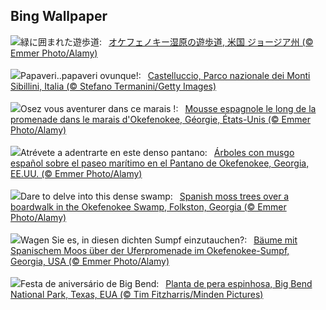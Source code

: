 ## Bing Wallpaper
![](https://www.bing.com/th?id=OHR.OkefenokeeSwamp_JA-JP0829275517_UHD.jpg&w=1000)緑に囲まれた遊歩道:&nbsp;&ensp;[オケフェノキー湿原の遊歩道, 米国 ジョージア州 (© Emmer Photo/Alamy)](https://www.bing.com/th?id=OHR.OkefenokeeSwamp_JA-JP0829275517_UHD.jpg)
<br><br/>
![](https://www.bing.com/th?id=OHR.CastelluccioUmbria_IT-IT4944270639_UHD.jpg&w=1000)Papaveri..papaveri ovunque!:&nbsp;&ensp;[Castelluccio, Parco nazionale dei Monti Sibillini, Italia (© Stefano Termanini/Getty Images)](https://www.bing.com/th?id=OHR.CastelluccioUmbria_IT-IT4944270639_UHD.jpg)
<br><br/>
![](https://www.bing.com/th?id=OHR.OkefenokeeSwamp_FR-FR4899553604_UHD.jpg&w=1000)Osez vous aventurer dans ce marais !:&nbsp;&ensp;[Mousse espagnole le long de la promenade dans le marais d'Okefenokee, Géorgie, États-Unis (© Emmer Photo/Alamy)](https://www.bing.com/th?id=OHR.OkefenokeeSwamp_FR-FR4899553604_UHD.jpg)
<br><br/>
![](https://www.bing.com/th?id=OHR.OkefenokeeSwamp_ES-ES1411419705_UHD.jpg&w=1000)Atrévete a adentrarte en este denso pantano:&nbsp;&ensp;[Árboles con musgo español sobre el paseo marítimo en el Pantano de Okefenokee, Georgia, EE.UU.  (© Emmer Photo/Alamy)](https://www.bing.com/th?id=OHR.OkefenokeeSwamp_ES-ES1411419705_UHD.jpg)
<br><br/>
![](https://www.bing.com/th?id=OHR.OkefenokeeSwamp_EN-GB0533204328_UHD.jpg&w=1000)Dare to delve into this dense swamp:&nbsp;&ensp;[Spanish moss trees over a boardwalk in the Okefenokee Swamp, Folkston, Georgia (© Emmer Photo/Alamy)](https://www.bing.com/th?id=OHR.OkefenokeeSwamp_EN-GB0533204328_UHD.jpg)
<br><br/>
![](https://www.bing.com/th?id=OHR.OkefenokeeSwamp_DE-DE7186749747_UHD.jpg&w=1000)Wagen Sie es, in diesen dichten Sumpf einzutauchen?:&nbsp;&ensp;[Bäume mit Spanischem Moos über der Uferpromenade im Okefenokee-Sumpf, Georgia, USA  (© Emmer Photo/Alamy)](https://www.bing.com/th?id=OHR.OkefenokeeSwamp_DE-DE7186749747_UHD.jpg)
<br><br/>
![](https://www.bing.com/th?id=OHR.BigBendAnniv_PT-BR9746173577_UHD.jpg&w=1000)Festa de aniversário de Big Bend:&nbsp;&ensp;[Planta de pera espinhosa, Big Bend National Park, Texas, EUA (© Tim Fitzharris/Minden Pictures)](https://www.bing.com/th?id=OHR.BigBendAnniv_PT-BR9746173577_UHD.jpg)
<br><br/>
